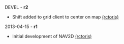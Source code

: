 DEVEL - **r2**
 * Shift added to grid client to center on map [(rctoris)](https://github.com/rctoris/)

2013-04-15 - **r1**
 * Initial development of NAV2D [(rctoris)](https://github.com/rctoris/)

